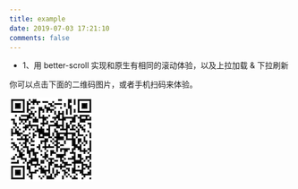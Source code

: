 ```yaml
---
title: example
date: 2019-07-03 17:21:10
comments: false
---
```


- 1、用 better-scroll 实现和原生有相同的滚动体验，以及上拉加载 & 下拉刷新

你可以点击下面的二维码图片，或者手机扫码来体验。

<a href="http://neveryu.github.io/my-example/bs-pullup-pulldown" style="width: 100px">![bs-pullup-pulldown](/images/qr-bs-pullup-pulldown.png)</a>